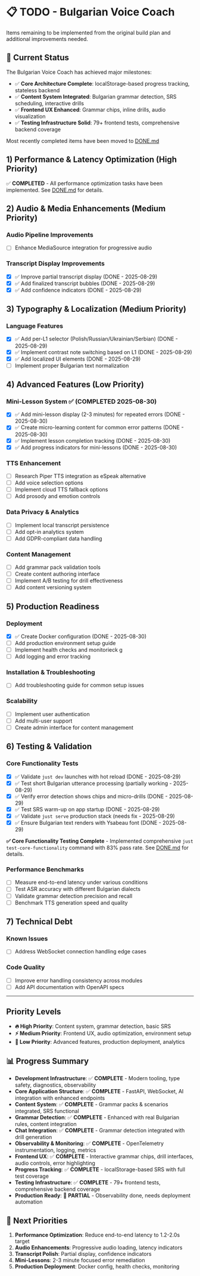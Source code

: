 # 📋 TODO - Bulgarian Voice Coach

Items remaining to be implemented from the original build plan and additional improvements needed.

## 🎯 Current Status

The Bulgarian Voice Coach has achieved major milestones:

- ✅ **Core Architecture Complete**: localStorage-based progress tracking, stateless backend
- ✅ **Content System Integrated**: Bulgarian grammar detection, SRS scheduling, interactive drills
- ✅ **Frontend UX Enhanced**: Grammar chips, inline drills, audio visualization
- ✅ **Testing Infrastructure Solid**: 79+ frontend tests, comprehensive backend coverage

Most recently completed items have been moved to [DONE.md](./DONE.md)

## 1) Performance & Latency Optimization (High Priority)

✅ **COMPLETED** - All performance optimization tasks have been implemented. See
[DONE.md](./DONE.md#49-advanced-performance-optimizations) for details.

## 2) Audio & Media Enhancements (Medium Priority)

### Audio Pipeline Improvements

- [ ] Enhance MediaSource integration for progressive audio

### Transcript Display Improvements

- [x] ✅ Improve partial transcript display (DONE - 2025-08-29)
- [x] ✅ Add finalized transcript bubbles (DONE - 2025-08-29)
- [x] ✅ Add confidence indicators (DONE - 2025-08-29)

## 3) Typography & Localization (Medium Priority)

### Language Features

- [x] ✅ Add per-L1 selector (Polish/Russian/Ukrainian/Serbian) (DONE - 2025-08-29)
- [x] ✅ Implement contrast note switching based on L1 (DONE - 2025-08-29)
- [x] ✅ Add localized UI elements (DONE - 2025-08-29)
- [ ] Implement proper Bulgarian text normalization

## 4) Advanced Features (Low Priority)

### Mini-Lesson System ✅ (COMPLETED 2025-08-30)

- [x] ✅ Add mini-lesson display (2-3 minutes) for repeated errors (DONE - 2025-08-30)
- [x] ✅ Create micro-learning content for common error patterns (DONE - 2025-08-30)
- [x] ✅ Implement lesson completion tracking (DONE - 2025-08-30)
- [x] ✅ Add progress indicators for mini-lessons (DONE - 2025-08-30)

### TTS Enhancement

- [ ] Research Piper TTS integration as eSpeak alternative
- [ ] Add voice selection options
- [ ] Implement cloud TTS fallback options
- [ ] Add prosody and emotion controls

### Data Privacy & Analytics

- [ ] Implement local transcript persistence
- [ ] Add opt-in analytics system
- [ ] Add GDPR-compliant data handling

### Content Management

- [ ] Add grammar pack validation tools
- [ ] Create content authoring interface
- [ ] Implement A/B testing for drill effectiveness
- [ ] Add content versioning system

## 5) Production Readiness

### Deployment

- [x] ✅ Create Docker configuration (DONE - 2025-08-30)
- [ ] Add production environment setup guide
- [ ] Implement health checks and monitorieck g
- [ ] Add logging and error tracking

### Installation & Troubleshooting

- [ ] Add troubleshooting guide for common setup issues

### Scalability

- [ ] Implement user authentication
- [ ] Add multi-user support
- [ ] Create admin interface for content management

## 6) Testing & Validation

### Core Functionality Tests

- [x] ✅ Validate `just dev` launches with hot reload (DONE - 2025-08-29)
- [x] ✅ Test short Bulgarian utterance processing (partially working - 2025-08-29)
- [x] ✅ Verify error detection shows chips and micro-drills (DONE - 2025-08-29)
- [x] ✅ Test SRS warm-up on app startup (DONE - 2025-08-29)
- [x] ✅ Validate `just serve` production stack (needs fix - 2025-08-29)
- [x] ✅ Ensure Bulgarian text renders with Ysabeau font (DONE - 2025-08-29)

**✅ Core Functionality Testing Complete** - Implemented comprehensive `just test-core-functionality` command with 83%
pass rate. See [DONE.md](./DONE.md#50-core-functionality-testing-infrastructure-2025-08-29-) for details.

### Performance Benchmarks

- [ ] Measure end-to-end latency under various conditions
- [ ] Test ASR accuracy with different Bulgarian dialects
- [ ] Validate grammar detection precision and recall
- [ ] Benchmark TTS generation speed and quality

## 7) Technical Debt

### Known Issues

- [ ] Address WebSocket connection handling edge cases

### Code Quality

- [ ] Improve error handling consistency across modules
- [ ] Add API documentation with OpenAPI specs

---

## Priority Levels

- **🔥 High Priority**: Content system, grammar detection, basic SRS
- **⚡ Medium Priority**: Frontend UX, audio optimization, environment setup
- **🌟 Low Priority**: Advanced features, production deployment, analytics

## 📊 Progress Summary

- **Development Infrastructure**: ✅ **COMPLETE** - Modern tooling, type safety, diagnostics, observability
- **Core Application Structure**: ✅ **COMPLETE** - FastAPI, WebSocket, AI integration with enhanced endpoints
- **Content System**: ✅ **COMPLETE** - Grammar packs & scenarios integrated, SRS functional
- **Grammar Detection**: ✅ **COMPLETE** - Enhanced with real Bulgarian rules, content integration
- **Chat Integration**: ✅ **COMPLETE** - Grammar detection integrated with drill generation
- **Observability & Monitoring**: ✅ **COMPLETE** - OpenTelemetry instrumentation, logging, metrics
- **Frontend UX**: ✅ **COMPLETE** - Interactive grammar chips, drill interfaces, audio controls, error highlighting
- **Progress Tracking**: ✅ **COMPLETE** - localStorage-based SRS with full test coverage
- **Testing Infrastructure**: ✅ **COMPLETE** - 79+ frontend tests, comprehensive backend coverage
- **Production Ready**: 🔄 **PARTIAL** - Observability done, needs deployment automation

## 🎯 Next Priorities

1. **Performance Optimization**: Reduce end-to-end latency to 1.2-2.0s target
2. **Audio Enhancements**: Progressive audio loading, latency indicators
3. **Transcript Polish**: Partial display, confidence indicators
4. **Mini-Lessons**: 2-3 minute focused error remediation
5. **Production Deployment**: Docker config, health checks, monitoring
